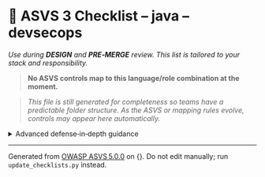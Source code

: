 # 🔴 ASVS 3 Checklist – java – devsecops

*Use during **DESIGN** and **PRE‑MERGE** review. This list is tailored to your stack and responsibility.*


> **No ASVS controls map to this language/role combination at the moment.**

> *This file is still generated for completeness so teams have a predictable folder structure.
> As the ASVS or mapping rules evolve, controls may appear here automatically.*

<details><summary>Advanced defense‑in‑depth guidance</summary>


_Add organisation‑specific recommendations, links to tooling, threat models, etc._

</details>


---

Generated from [OWASP ASVS 5.0.0](https://owasp.org/www-project-application-security-verification-standard/) on {}. Do not edit manually; run `update_checklists.py` instead.
